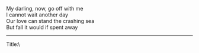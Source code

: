 My darling, now, go off with me\
I cannot wait another day\
Our love can stand the crashing sea\
But fall it would if spent away

-----

Title:\